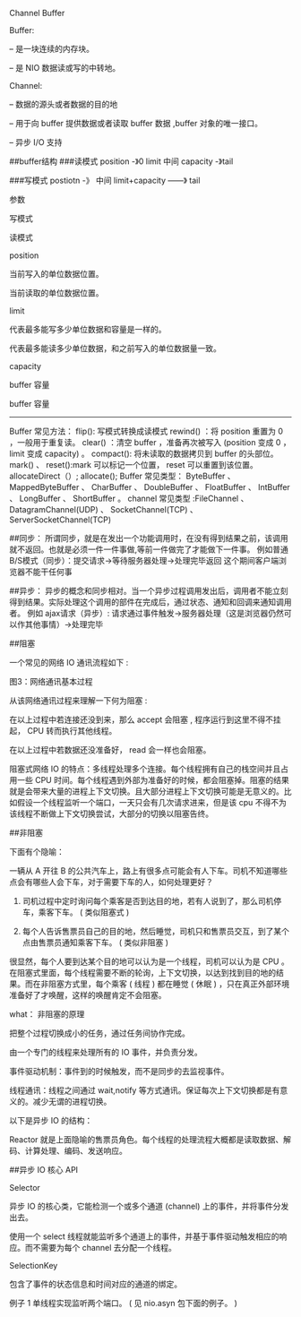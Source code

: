 
Channel
Buffer

Buffer:

–        是一块连续的内存块。

–        是 NIO 数据读或写的中转地。

Channel:

–        数据的源头或者数据的目的地

–        用于向 buffer 提供数据或者读取 buffer 数据 ,buffer 对象的唯一接口。

–         异步 I/O 支持


##buffer结构
###读模式
position -》0
limit 中间
capacity -》tail

###写模式
postiotn -》 中间
limit+capacity ——》 tail

参数

写模式    

读模式

position

当前写入的单位数据位置。

当前读取的单位数据位置。

limit

代表最多能写多少单位数据和容量是一样的。

代表最多能读多少单位数据，和之前写入的单位数据量一致。

capacity

buffer 容量

buffer 容量

---

Buffer 常见方法：
flip(): 写模式转换成读模式
rewind() ：将 position 重置为 0 ，一般用于重复读。
clear() ：清空 buffer ，准备再次被写入 (position 变成 0 ， limit 变成 capacity) 。
compact(): 将未读取的数据拷贝到 buffer 的头部位。
mark() 、 reset():mark 可以标记一个位置， reset 可以重置到该位置。
allocateDirect（）;
allocate();
Buffer 常见类型： ByteBuffer 、 MappedByteBuffer 、 CharBuffer 、 DoubleBuffer 、 FloatBuffer 、 IntBuffer 、 LongBuffer 、 ShortBuffer 。
channel 常见类型 :FileChannel 、 DatagramChannel(UDP) 、 SocketChannel(TCP) 、 ServerSocketChannel(TCP)

##同步：
      所谓同步，就是在发出一个功能调用时，在没有得到结果之前，该调用就不返回。也就是必须一件一件事做,等前一件做完了才能做下一件事。
例如普通B/S模式（同步）：提交请求->等待服务器处理->处理完毕返回 这个期间客户端浏览器不能干任何事

##异步：
      异步的概念和同步相对。当一个异步过程调用发出后，调用者不能立刻得到结果。实际处理这个调用的部件在完成后，通过状态、通知和回调来通知调用者。
     例如 ajax请求（异步）: 请求通过事件触发->服务器处理（这是浏览器仍然可以作其他事情）->处理完毕

##阻塞

一个常见的网络 IO 通讯流程如下 :


图3：网络通讯基本过程

从该网络通讯过程来理解一下何为阻塞 :

在以上过程中若连接还没到来，那么 accept 会阻塞 , 程序运行到这里不得不挂起， CPU 转而执行其他线程。

在以上过程中若数据还没准备好， read 会一样也会阻塞。

阻塞式网络 IO 的特点：多线程处理多个连接。每个线程拥有自己的栈空间并且占用一些 CPU 时间。每个线程遇到外部为准备好的时候，都会阻塞掉。阻塞的结果就是会带来大量的进程上下文切换。且大部分进程上下文切换可能是无意义的。比如假设一个线程监听一个端口，一天只会有几次请求进来，但是该 cpu 不得不为该线程不断做上下文切换尝试，大部分的切换以阻塞告终。

##非阻塞

下面有个隐喻：

一辆从 A 开往 B 的公共汽车上，路上有很多点可能会有人下车。司机不知道哪些点会有哪些人会下车，对于需要下车的人，如何处理更好？

1. 司机过程中定时询问每个乘客是否到达目的地，若有人说到了，那么司机停车，乘客下车。 ( 类似阻塞式 )

2. 每个人告诉售票员自己的目的地，然后睡觉，司机只和售票员交互，到了某个点由售票员通知乘客下车。 ( 类似非阻塞 )

很显然，每个人要到达某个目的地可以认为是一个线程，司机可以认为是 CPU 。在阻塞式里面，每个线程需要不断的轮询，上下文切换，以达到找到目的地的结果。而在非阻塞方式里，每个乘客 ( 线程 ) 都在睡觉 ( 休眠 ) ，只在真正外部环境准备好了才唤醒，这样的唤醒肯定不会阻塞。

what： 非阻塞的原理

把整个过程切换成小的任务，通过任务间协作完成。

由一个专门的线程来处理所有的 IO 事件，并负责分发。

事件驱动机制：事件到的时候触发，而不是同步的去监视事件。

线程通讯：线程之间通过 wait,notify 等方式通讯。保证每次上下文切换都是有意义的。减少无谓的进程切换。

以下是异步 IO 的结构：


Reactor 就是上面隐喻的售票员角色。每个线程的处理流程大概都是读取数据、解码、计算处理、编码、发送响应。


##异步 IO 核心 API

Selector

异步 IO 的核心类，它能检测一个或多个通道 (channel) 上的事件，并将事件分发出去。

使用一个 select 线程就能监听多个通道上的事件，并基于事件驱动触发相应的响应。而不需要为每个 channel 去分配一个线程。

SelectionKey

包含了事件的状态信息和时间对应的通道的绑定。

例子 1 单线程实现监听两个端口。 ( 见 nio.asyn 包下面的例子。 )